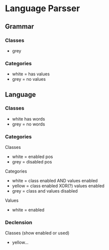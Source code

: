 # Language Parsser

## Grammar

### Classes

- grey

### Categories

- white = has values
- grey = no values

## Language

### Classes

- white has words
- grey = no words

### Categories

Classes

- white = enabled pos
- grey = disabled pos

Categories

- white = class enabled AND values enabled
- yellow = class enabled XOR(?) values enabled
- grey = class and values disabled

Values

- white = enabled

### Declension

Classes (show enabled or used)
- yellow...
